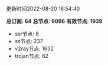 更新时间2022-08-20 16:54:40

**总订阅: 64**
**总节点: 9096**
**有效节点: 1939**
- ssr节点: 8
- ss节点: 237
- v2ray节点: 1632
- trojan节点: 62
